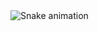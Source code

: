 <img src="https://dudalbuquerque.github.io/dudalbuquerque/output/snake.svg" alt="Snake animation" />

